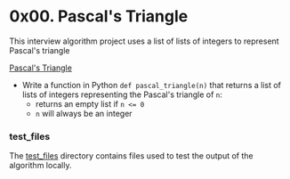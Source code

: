 # 0x00. Pascal's Triangle
This interview algorithm project uses a list of lists of integers to represent Pascal's triangle

[Pascal's Triangle](/0x00-pascal_triangle/0-pascal_triangle.py)
* Write a function in Python `def pascal_triangle(n)` that returns a list of lists of integers representing the Pascal's triangle of `n`:
  * returns an empty list if `n <= 0`
  * `n` will always be an integer

### test_files
The [test_files](/0x00-pascal_triangle/test_files/) directory contains files used to test the output of the algorithm locally.

